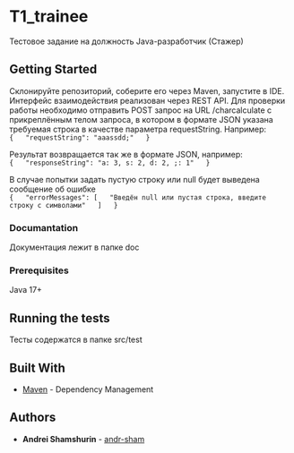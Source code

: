 # T1_trainee

Тестовое задание на должность Java-разработчик (Стажер)

## Getting Started

Склонируйте репозиторий, соберите его через Maven, запустите в IDE.
Интерфейс взаимодействия реализован через REST API. Для проверки работы необходимо
отправить POST запрос на URL /charcalculate с прикреплённым телом запроса, в котором в формате JSON
указана требуемая строка в качестве параметра requestString. Например:  
`
{  
"requestString": "aaassdd;"  
}
`

Результат возвращается так же в формате JSON, например:  
`
{  
"responseString": "a: 3, s: 2, d: 2, ;: 1"  
}
`

В случае попытки задать пустую строку или null будет выведена сообщение об ошибке  
`
{  
"errorMessages": [  
"Введён null или пустая строка, введите строку с символами"  
]  
}
`

### Documantation

Документация лежит в папке doc

### Prerequisites

Java 17+

## Running the tests

Тесты содержатся в папке src/test

## Built With

* [Maven](https://maven.apache.org/) - Dependency Management

## Authors

* **Andrei Shamshurin** - [andr-sham](https://github.com/andr-sham)



